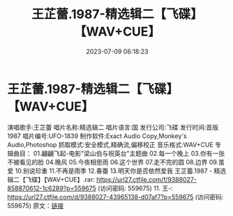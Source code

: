 ﻿---
title: 王芷蕾.1987-精选辑二【飞碟】【WAV+CUE】
date: 2023-07-09 06:18:23
categories: WAV车载音乐、镜像
tags: 华语中文
---
# 王芷蕾.1987-精选辑二【飞碟】【WAV+CUE】

演唱歌手:王芷蕾
唱片名称:精选辑二
唱片语言:国
发行公司:飞碟
发行时间:首版1987
唱片编号:UFO-1839
制作软件:Exact Audio Copy,Monkey's Audio,Photoshop
抓取模式:安全模式,精确流,偏移校正
音乐格式:WAV+CUE
专辑曲目：
01.翩翩飞起-电影"梁山伯与祝英台"主题曲
02.每一个晚上
03.你有一张不被看见的脸
04.晚风
05.今夜相思雨
06.这个世界
07.走不完的圆
08.边界
09.茧爱
10.别说珍重
11.不再是雨季
12.春蚕
13.明天你是否依然爱我
王芷蕾.1987 - 精选辑二【飞碟】【WAV+CUE】.rar: https://url27.ctfile.com/f/9388027-858870612-1c6289?p=559675
(访问密码: 559675)
11. 王-: https://url27.ctfile.com/d/9388027-43965138-d07af7?p=559675
(访问密码: 559675)
原文：[链接](https://blog.sina.com.cn/s/blog_1647c7e76010312mm.html)